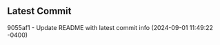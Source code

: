 
## Latest Commit
9055af1 - Update README with latest commit info (2024-09-01 11:49:22 -0400) <Yunxi-Zhou>
